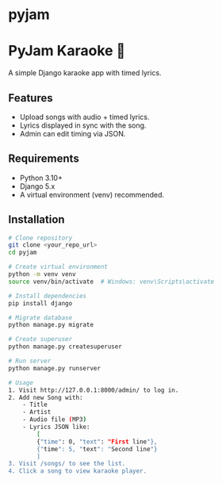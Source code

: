 # pyjam
# PyJam Karaoke 🎤

A simple Django karaoke app with timed lyrics.

## Features
- Upload songs with audio + timed lyrics.
- Lyrics displayed in sync with the song.
- Admin can edit timing via JSON.

## Requirements
- Python 3.10+
- Django 5.x
- A virtual environment (venv) recommended.

## Installation
```bash
# Clone repository
git clone <your_repo_url>
cd pyjam

# Create virtual environment
python -m venv venv
source venv/bin/activate  # Windows: venv\Scripts\activate

# Install dependencies
pip install django

# Migrate database
python manage.py migrate

# Create superuser
python manage.py createsuperuser

# Run server
python manage.py runserver

# Usage
1. Visit http://127.0.0.1:8000/admin/ to log in.
2. Add new Song with:
    - Title
    - Artist
    - Audio file (MP3)
    - Lyrics JSON like:
        [
        {"time": 0, "text": "First line"},
        {"time": 5, "text": "Second line"}
        ]
3. Visit /songs/ to see the list.
4. Click a song to view karaoke player.